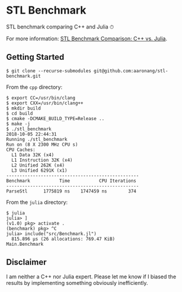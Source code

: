 # STL Benchmark

STL benchmark comparing C++ and Julia ⏱

For more information: [STL Benchmark Comparison: C++ vs. Julia](https://aaronang.github.io/2018/stl-benchmark-comparison-cpp-vs-julia/).

## Getting Started

```console
$ git clone --recurse-submodules git@github.com:aaronang/stl-benchmark.git
```

From the `cpp` directory:

```console
$ export CC=/usr/bin/clang
$ export CXX=/usr/bin/clang++
$ mkdir build
$ cd build
$ cmake -DCMAKE_BUILD_TYPE=Release ..
$ make -j
$ ./stl_benchmark
2018-10-05 22:44:31
Running ./stl_benchmark
Run on (8 X 2300 MHz CPU s)
CPU Caches:
  L1 Data 32K (x4)
  L1 Instruction 32K (x4)
  L2 Unified 262K (x4)
  L3 Unified 6291K (x1)
--------------------------------------------------
Benchmark           Time           CPU Iterations
--------------------------------------------------
ParseStl      1775819 ns    1747459 ns        374
```

From the `julia` directory:

```console
$ julia
julia> ]
(v1.0) pkg> activate .
(benchmark) pkg> ^C
julia> include("src/Benchmark.jl")
  815.896 μs (26 allocations: 769.47 KiB)
Main.Benchmark
```

## Disclaimer

I am neither a C++ nor Julia expert. Please let me know if I biased the results
by implementing something obviously inefficiently.